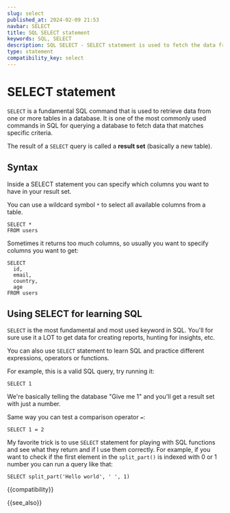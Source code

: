 ```yaml
---
slug: select
published_at: 2024-02-09 21:53
navbar: SELECT
title: SQL SELECT statement
keywords: SQL, SELECT
description: SQL SELECT - SELECT statement is used to fetch the data from a database table. SELECT statement returns a table that's also called a result set.
type: statement
compatibility_key: select
---
```


# SELECT statement

`SELECT` is a fundamental SQL command that is used to retrieve data from one or more tables in a database. It is one of the most commonly used commands in SQL for querying a database to fetch data that matches specific criteria.

The result of a `SELECT` query is called a **result set** (basically a new table).

## Syntax

Inside a SELECT statement you can specify which columns you want to have in your result set.

You can use a wildcard symbol `*` to select all available columns from a table.

~~~pgsql
SELECT *
FROM users
~~~

Sometimes it returns too much columns, so usually you want to specify columns you want to get:

~~~pgsql
SELECT
  id,
  email,
  country,
  age
FROM users
~~~

## Using SELECT for learning SQL

`SELECT` is the most fundamental and most used keyword in SQL. You'll for sure use it a LOT to get data for creating reports, hunting for insights, etc.

You can also use `SELECT` statement to learn SQL and practice different expressions, operators or functions.

For example, this is a valid SQL query, try running it:

~~~pgsql
SELECT 1
~~~

We're basically telling the database "Give me 1" and you'll get a result set with just a number.

Same way you can test a comparison operator `=`:

~~~pgsql
SELECT 1 = 2
~~~

My favorite trick is to use `SELECT` statement for playing with SQL functions and see what they return and if I use them correctly. For example, if you want to check if the first element in the `split_part()` is indexed with 0 or 1 number you can run a query like that:

~~~pgsql
SELECT split_part('Hello world', ' ', 1)
~~~

{{compatibility}}

{{see_also}}
